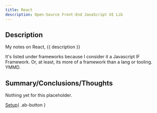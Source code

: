 ```yaml
---
title: React
description: Open-Source Front-End JavaScript UI Lib
---
```


## Description 

My notes on React, {{ description }}

It's listed under frameworks because I consider it a Javascript IF Framework. Or, at least, its more of a framework than a lang or tooling.  YMMD.

## Summary/Conclusions/Thoughts

Nothing yet for this placeholder.

<div class="ab-buttons" markdown>

[Setup](../react/setup/){ .ab-button }

</div>
